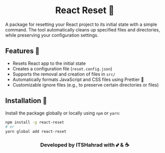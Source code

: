 <h1 align="center">React Reset 🧹</h1>

A package for resetting your React project to its initial state with a simple command. The tool automatically cleans up specified files and directories, while preserving your configuration settings.

## Features 🌟

- Resets React app to the initial state
- Creates a configuration file (`reset.config.json`)
- Supports the removal and creation of files in `src/`
- Automatically formats JavaScript and CSS files using Prettier 🎨
- Customizable ignore files (e.g., to preserve certain directories or files)

## Installation 🚀

Install the package globally or locally using `npm` or `yarn`:

```bash
npm install -g react-reset
# or
yarn global add react-reset
```
<h3 align="center">Developed by ITSHahrad with 💕 & ☕</h3>